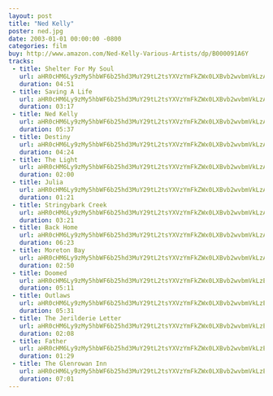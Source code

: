 ```yaml
---
layout: post
title: "Ned Kelly"
poster: ned.jpg
date: 2003-01-01 00:00:00 -0800
categories: film
buy: http://www.amazon.com/Ned-Kelly-Various-Artists/dp/B000091A6Y
tracks:
 - title: Shelter For My Soul
   url: aHR0cHM6Ly9zMy5hbWF6b25hd3MuY29tL2tsYXVzYmFkZWx0LXBvb2wvbmVkLzAxIFNoZWx0ZXIgRm9yIE15IFNvdWwubXAz
   duration: 04:51
 - title: Saving A Life
   url: aHR0cHM6Ly9zMy5hbWF6b25hd3MuY29tL2tsYXVzYmFkZWx0LXBvb2wvbmVkLzAyIFNhdmluZyBBIExpZmUubXAz
   duration: 03:17
 - title: Ned Kelly
   url: aHR0cHM6Ly9zMy5hbWF6b25hd3MuY29tL2tsYXVzYmFkZWx0LXBvb2wvbmVkLzAzIE5lZCBLZWxseS5tcDM=
   duration: 05:37
 - title: Destiny
   url: aHR0cHM6Ly9zMy5hbWF6b25hd3MuY29tL2tsYXVzYmFkZWx0LXBvb2wvbmVkLzA0IERlc3RpbnkubXAz
   duration: 04:24
 - title: The Light
   url: aHR0cHM6Ly9zMy5hbWF6b25hd3MuY29tL2tsYXVzYmFkZWx0LXBvb2wvbmVkLzA1IFRoZSBMaWdodC5tcDM=
   duration: 02:00
 - title: Julia
   url: aHR0cHM6Ly9zMy5hbWF6b25hd3MuY29tL2tsYXVzYmFkZWx0LXBvb2wvbmVkLzA2IEp1bGlhLm1wMw==
   duration: 01:21
 - title: Stringybark Creek
   url: aHR0cHM6Ly9zMy5hbWF6b25hd3MuY29tL2tsYXVzYmFkZWx0LXBvb2wvbmVkLzA3IFN0cmluZ3liYXJrIENyZWVrLm1wMw==
   duration: 03:21
 - title: Back Home
   url: aHR0cHM6Ly9zMy5hbWF6b25hd3MuY29tL2tsYXVzYmFkZWx0LXBvb2wvbmVkLzA4IEJhY2sgSG9tZS5tcDM=
   duration: 06:23
 - title: Moreton Bay
   url: aHR0cHM6Ly9zMy5hbWF6b25hd3MuY29tL2tsYXVzYmFkZWx0LXBvb2wvbmVkLzA5IE1vcmV0b24gQmF5Lm1wMw==
   duration: 02:50
 - title: Doomed
   url: aHR0cHM6Ly9zMy5hbWF6b25hd3MuY29tL2tsYXVzYmFkZWx0LXBvb2wvbmVkLzEwIERvb21lZC5tcDM=
   duration: 05:11
 - title: Outlaws
   url: aHR0cHM6Ly9zMy5hbWF6b25hd3MuY29tL2tsYXVzYmFkZWx0LXBvb2wvbmVkLzExIE91dGxhd3MubXAz
   duration: 05:31
 - title: The Jerilderie Letter
   url: aHR0cHM6Ly9zMy5hbWF6b25hd3MuY29tL2tsYXVzYmFkZWx0LXBvb2wvbmVkLzEyIFRoZSBKZXJpbGRlcmllIExldHRlci5tcDM=
   duration: 02:08
 - title: Father
   url: aHR0cHM6Ly9zMy5hbWF6b25hd3MuY29tL2tsYXVzYmFkZWx0LXBvb2wvbmVkLzEzIEZhdGhlci5tcDM=
   duration: 01:29
 - title: The Glenrowan Inn
   url: aHR0cHM6Ly9zMy5hbWF6b25hd3MuY29tL2tsYXVzYmFkZWx0LXBvb2wvbmVkLzE0IFRoZSBHbGVucm93YW4gSW5uLm1wMw==
   duration: 07:01
---
```

